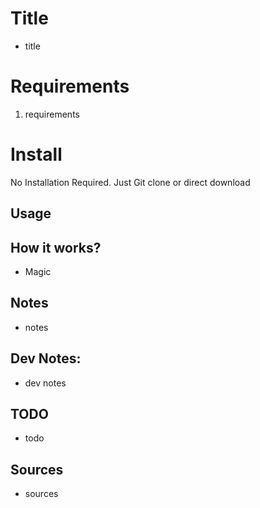 # Title
- title

# Requirements
1. requirements

# Install
No Installation Required. Just Git clone or direct download

## Usage

## How it works?
- Magic

## Notes
- notes

## Dev Notes:
- dev notes

## TODO
- todo

## Sources
- sources
